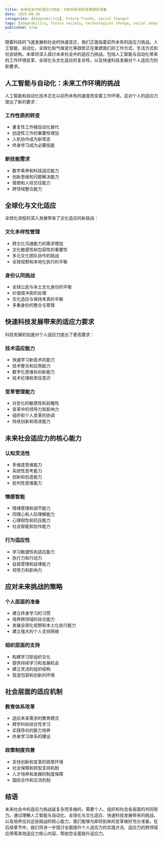 ```yaml
---
title: 未来社会中的适应力挑战：为即将到来的变革做好准备
date: 2025-08-30
categories: [Adaptability], Future Trends, Social Change]
tags: [adaptability, future society, technological change, social adaptation, preparation]
published: true
---
```


随着科技的飞速发展和社会的快速变迁，我们正面临着前所未有的适应力挑战。人工智能、自动化、全球化和气候变化等趋势正在重塑我们的工作方式、生活方式和社会结构。本章将深入探讨未来社会中的适应力挑战，包括人工智能与自动化带来的工作环境变革、全球化与文化适应的复杂性，以及快速科技发展对个人适应力的新要求。

## 人工智能与自动化：未来工作环境的挑战

人工智能和自动化技术正在以前所未有的速度改变着工作环境，这对个人的适应力提出了新的要求：

### 工作性质的转变
- 重复性工作被自动化替代
- 创造性工作的重要性增加
- 人机协作成为新常态
- 终身学习成为必要技能

### 新技能需求
- 数字素养和科技适应能力
- 创新思维和问题解决能力
- 情商和人际交往能力
- 跨领域整合能力

## 全球化与文化适应

全球化进程的深入发展带来了文化适应的新挑战：

### 文化多样性管理
- 跨文化沟通能力的需求增加
- 文化敏感性和包容性的重要性
- 多元文化团队协作的挑战
- 全球视野和本地化执行的平衡

### 身份认同挑战
- 全球公民与本土文化身份的平衡
- 价值观冲突的处理
- 文化适应与保持本真的平衡
- 多重身份的整合与管理

## 快速科技发展带来的适应力要求

科技发展的加速对个人适应力提出了更高要求：

### 技术适应能力
- 快速学习新技术的能力
- 技术整合和应用能力
- 数字化思维和创新能力
- 技术伦理和责任意识

### 变革管理能力
- 对变化的敏感性和前瞻性
- 变革中的领导力和影响力
- 组织和个人变革的协调
- 持续创新和改进能力

## 未来社会适应力的核心能力

### 认知灵活性
- 多维度思维能力
- 系统性思考能力
- 创新和创造能力
- 批判性思维能力

### 情感智能
- 情绪管理和调节能力
- 同理心和人际理解能力
- 心理韧性和抗压能力
- 社会智能和协作能力

### 行为适应性
- 学习敏捷性和适应能力
- 执行力和行动力
- 自我管理和自律能力
- 领导力和影响力

## 应对未来挑战的策略

### 个人层面的准备
- 建立终身学习的习惯
- 培养跨领域的综合能力
- 发展全球化视野和本土化执行能力
- 建立强大的个人支持网络

### 组织层面的支持
- 构建学习型组织文化
- 提供持续学习和发展机会
- 建立灵活的组织结构
- 营造包容和创新的环境

## 社会层面的适应机制

### 教育体系改革
- 适应未来需求的教育模式
- 跨学科和综合性学习
- 实践导向的能力培养
- 终身学习体系的建设

### 政策制度完善
- 支持创新和变革的政策环境
- 社会保障和转型支持机制
- 人才培养和发展的制度保障
- 国际合作和交流机制

## 结语

未来社会中的适应力挑战是复杂而多维的，需要个人、组织和社会各层面的共同努力。通过理解人工智能与自动化、全球化与文化适应、快速科技发展带来的挑战，以及培养应对这些挑战的核心能力，我们能够为即将到来的变革做好充分准备。在后续章节中，我们将进一步探讨全面提升个人适应力的实践方法、适应力的跨领域应用等其他适应力核心内容，帮助您全面提升适应力。